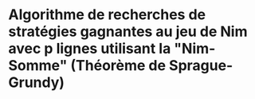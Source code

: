 # Algorithme de recherches de stratégies gagnantes au jeu de Nim avec p lignes utilisant la "Nim-Somme" (Théorème de Sprague-Grundy)

